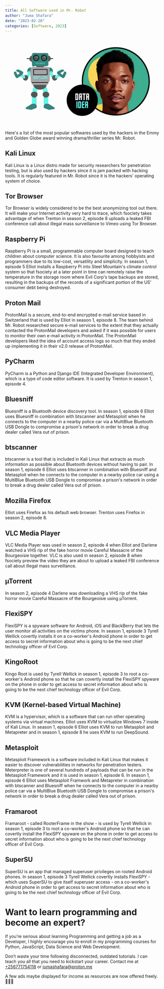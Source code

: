```yaml
---
title: All Software used in Mr. Robot
author: "Juma Shafara"
date: "2023-02-20"
categories: [Software, 2023]
---
```


![Thumbnail](mr_robot.png)

Here's a list of the most popular softwares used by the hackers in the Emmy and Golden Globe award winning drama/thriller series Mr. Robot.

## Kali Linux

Kali Linux is a Linux distro made for security researchers for penetration testing, but is also used by hackers since it is jam packed with hacking tools. It is regularly featured in Mr. Robot since it is the hackers' operating system of choice.

## Tor Browser

Tor Browser is widely considered to be the best anonymizing tool out there. It will make your Internet activity very hard to trace, which fsociety takes advantage of when Trenton in season 2, episode 8 uploads a leaked FBI conference call about illegal mass surveillance to Vimeo using Tor Browser.

## Raspberry Pi

Raspberry Pi is a small, programmable computer board designed to teach children about computer science. It is also favourite among hobbyists and programmers due to its low-cost, versatility and simplicity. In season 1, episode 5 Elliot installs a Raspberry Pi into Steel Mountain's climate control system so that fsociety at a later point in time can remotely raise the temperature in the storage room where Evil Corp's tape backups are stored, resulting in the backups of the records of a significant portion of the US' consumer debt being destroyed.

## Proton Mail

ProtonMail is a secure, end-to-end encrypted e-mail service based in Switzerland that is used by Elliot in season 1, episode 8.
The team behind Mr. Robot researched secure e-mail services to the extent that they actually contacted the ProtonMail developers and asked if it was possible for users to monitor their own e-mail activity in ProtonMail. The ProtonMail developers liked the idea of account access logs so much that they ended up implementing it in their v2.0 release of ProtonMail.

## PyCharm

PyCharm is a Python and Django IDE (Integrated Developer Environment), which is a type of code editor software. It is used by Trenton in season 1, episode 4.

## Bluesniff

Bluesniff is a Bluetooth device discovery tool. In season 1, episode 6 Elliot uses Bluesniff in combination with btscanner and Metasploit when he connects to the computer in a nearby police car via a MultiBlue Bluetooth USB Dongle to compromise a prison's network in order to break a drug dealer called Vera out of prison.

## btscanner

btscanner is a tool that is included in Kali Linux that extracts as much information as possible about Bluetooth devices without having to pair. In season 1, episode 6 Elliot uses btscanner in combination with Bluesniff and Metasploit when he connects to the computer in a nearby police car using a MultiBlue Bluetooth USB Dongle to compromise a prison's network in order to break a drug dealer called Vera out of prison.

## Mozilla Firefox

Elliot uses Firefox as his default web browser. Trenton uses Firefox in season 2, episode 8.

## VLC Media Player

VLC Media Player was used in season 2, episode 4 when Elliot and Darlene watched a VHS rip of the fake horror movie Careful Massacre of the Bourgeoisie together. VLC is also used in season 2, episode 8 when fsociety preview the video they are about to upload a leaked FBI conference call about illegal mass surveillance.

## µTorrent

In season 2, episode 4 Darlene was downloading a VHS rip of the fake horror movie Careful Massacre of the Bourgeoisie using µTorrent.

## FlexiSPY

FlexiSPY is a spyware software for Android, iOS and BlackBerry that lets the user monitor all activities on the victims phone. In season 1, episode 3 Tyrell Wellick covertly installs it on a co-worker's Android phone in order to get access to secret information about who is going to be the next chief technology officer of Evil Corp.

## KingoRoot

Kingo Root is used by Tyrell Wellick in season 1, episode 3 to root a co-worker's Android phone so that he can covertly install the FlexiSPY spyware on the phone in order to get access to secret information about who is going to be the next chief technology officer of Evil Corp.

## KVM (Kernel-based Virtual Machine)

KVM is a hypervisor, which is a software that can run other operating systems via virtual machines. Elliot uses KVM to virtualize Windows 7 inside of Kali Linux. In season 1, episode 6 Elliot uses KVM to run Metasploit and Metapreter and in season 1, episode 8 he uses KVM to run DeepSound.

## Metasploit

Metasploit Framework is a software included in Kali Linux that makes it easier to discover vulnerabilities in networks for penetration testers. Meterpreter is one of several hundreds of payloads that can be run in the Metasploit Framework and it is used in season 1, episode 6. In season 1, episode 6 Elliot uses Metasploit Framwork and Metapreter in combination with btscanner and Bluesniff when he connects to the computer in a nearby police car via a MultiBlue Bluetooth USB Dongle to compromise a prison's network in order to break a drug dealer called Vera out of prison.

## Framaroot

Framaroot - called RooterFrame in the show - is used by Tyrell Wellick in season 1, episode 3 to root a co-worker's Android phone so that he can covertly install the FlexiSPY spyware on the phone in order to get access to secret information about who is going to be the next chief technology officer of Evil Corp.

## SuperSU

SuperSU is an app that managed superuser privileges on rooted Android phones. In season 1, episode 3 Tyrell Wellick covertly installs FlexiSPY - which uses SuperSU to give itself superuser access - on a co-worker's Android phone in order to get access to secret information about who is going to be the next chief technology officer of Evil Corp.

# Want to learn programming and become an expert?

If you’re serious about learning Programming and getting a job as a Developer, I
highly encourage you to enroll in my programming courses for Python, JavaScript, Data Science and Web Development.

Don’t waste your time following disconnected, outdated tutorials. I can teach you all that you need to kickstart your career. Contact me at <a href="tel:+256771754118">+256771754118</a> or <a href="mailto:jumashafara@proton.me">jumashafara@proton.me</a>

A few ads maybe displayed for income as resources are now offered freely. 🤝🤝🤝

<!-- Insert AdSense script dynamically -->
<script>
    (function() {
        var adScript = document.createElement('script');
        adScript.src = 'https://pagead2.googlesyndication.com/pagead/js/adsbygoogle.js?client=ca-pub-8076040302380238';
        adScript.async = true;
        adScript.crossorigin="anonymous"
        document.head.appendChild(adScript);
    })();
</script>
